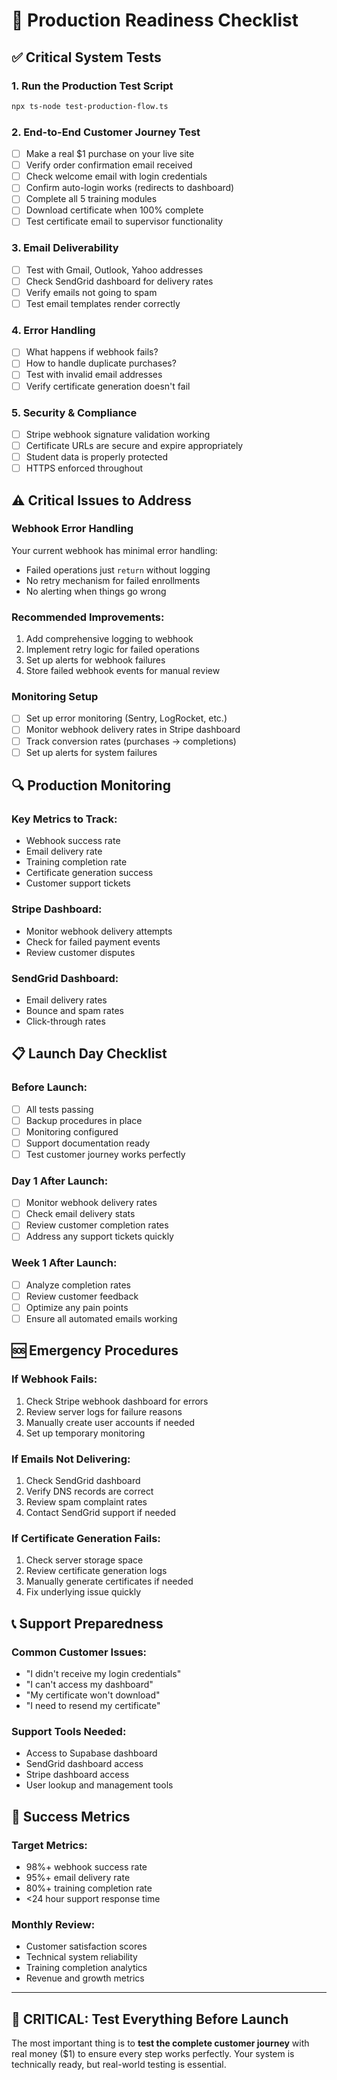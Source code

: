 # 🚀 Production Readiness Checklist

## ✅ Critical System Tests

### 1. **Run the Production Test Script**
```bash
npx ts-node test-production-flow.ts
```

### 2. **End-to-End Customer Journey Test**
- [ ] Make a real $1 purchase on your live site
- [ ] Verify order confirmation email received
- [ ] Check welcome email with login credentials
- [ ] Confirm auto-login works (redirects to dashboard)
- [ ] Complete all 5 training modules
- [ ] Download certificate when 100% complete
- [ ] Test certificate email to supervisor functionality

### 3. **Email Deliverability**
- [ ] Test with Gmail, Outlook, Yahoo addresses
- [ ] Check SendGrid dashboard for delivery rates
- [ ] Verify emails not going to spam
- [ ] Test email templates render correctly

### 4. **Error Handling**
- [ ] What happens if webhook fails?
- [ ] How to handle duplicate purchases?
- [ ] Test with invalid email addresses
- [ ] Verify certificate generation doesn't fail

### 5. **Security & Compliance**
- [ ] Stripe webhook signature validation working
- [ ] Certificate URLs are secure and expire appropriately
- [ ] Student data is properly protected
- [ ] HTTPS enforced throughout

## ⚠️ Critical Issues to Address

### **Webhook Error Handling**
Your current webhook has minimal error handling:
- Failed operations just `return` without logging
- No retry mechanism for failed enrollments
- No alerting when things go wrong

### **Recommended Improvements:**
1. Add comprehensive logging to webhook
2. Implement retry logic for failed operations
3. Set up alerts for webhook failures
4. Store failed webhook events for manual review

### **Monitoring Setup**
- [ ] Set up error monitoring (Sentry, LogRocket, etc.)
- [ ] Monitor webhook delivery rates in Stripe dashboard
- [ ] Track conversion rates (purchases → completions)
- [ ] Set up alerts for system failures

## 🔍 Production Monitoring

### **Key Metrics to Track:**
- Webhook success rate
- Email delivery rate
- Training completion rate
- Certificate generation success
- Customer support tickets

### **Stripe Dashboard:**
- Monitor webhook delivery attempts
- Check for failed payment events
- Review customer disputes

### **SendGrid Dashboard:**
- Email delivery rates
- Bounce and spam rates
- Click-through rates

## 📋 Launch Day Checklist

### **Before Launch:**
- [ ] All tests passing
- [ ] Backup procedures in place
- [ ] Monitoring configured
- [ ] Support documentation ready
- [ ] Test customer journey works perfectly

### **Day 1 After Launch:**
- [ ] Monitor webhook delivery rates
- [ ] Check email delivery stats
- [ ] Review customer completion rates
- [ ] Address any support tickets quickly

### **Week 1 After Launch:**
- [ ] Analyze completion rates
- [ ] Review customer feedback
- [ ] Optimize any pain points
- [ ] Ensure all automated emails working

## 🆘 Emergency Procedures

### **If Webhook Fails:**
1. Check Stripe webhook dashboard for errors
2. Review server logs for failure reasons
3. Manually create user accounts if needed
4. Set up temporary monitoring

### **If Emails Not Delivering:**
1. Check SendGrid dashboard
2. Verify DNS records are correct
3. Review spam complaint rates
4. Contact SendGrid support if needed

### **If Certificate Generation Fails:**
1. Check server storage space
2. Review certificate generation logs
3. Manually generate certificates if needed
4. Fix underlying issue quickly

## 📞 Support Preparedness

### **Common Customer Issues:**
- "I didn't receive my login credentials"
- "I can't access my dashboard"
- "My certificate won't download"
- "I need to resend my certificate"

### **Support Tools Needed:**
- Access to Supabase dashboard
- SendGrid dashboard access
- Stripe dashboard access
- User lookup and management tools

## 🎯 Success Metrics

### **Target Metrics:**
- 98%+ webhook success rate
- 95%+ email delivery rate
- 80%+ training completion rate
- <24 hour support response time

### **Monthly Review:**
- Customer satisfaction scores
- Technical system reliability
- Training completion analytics
- Revenue and growth metrics

---

## 🚨 **CRITICAL: Test Everything Before Launch**

The most important thing is to **test the complete customer journey** with real money ($1) to ensure every step works perfectly. Your system is technically ready, but real-world testing is essential. 